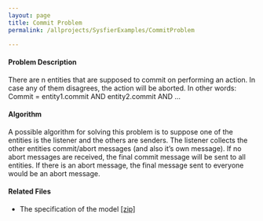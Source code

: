 ```yaml
---
layout: page
title: Commit Problem
permalink: /allprojects/SysfierExamples/CommitProblem

---
```


#### Problem Description
There are n entities that are supposed to commit on performing an action. In case any of them disagrees, the action will be aborted. In other words:
 Commit = entity1.commit AND entity2.commit AND ...

#### Algorithm
A possible algorithm for solving this problem is to suppose one of the entities is the listener and the others are senders. The listener collects the other entities commit/abort messages (and also it’s own message). If no abort messages are received, the final commit message will be sent to all entities. If there is an abort message, the final message sent to everyone would be an abort message.

#### Related Files
* The specification of the model [ [zip] ](/assets/projects/Sysfier/case-studies/Commit-Problem.zip)

